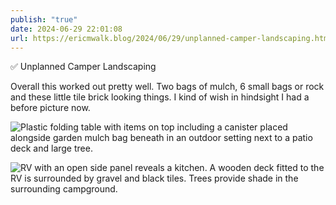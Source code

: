 ```yaml
---
publish: "true"
date: 2024-06-29 22:01:08
url: https://ericmwalk.blog/2024/06/29/unplanned-camper-landscaping.html
---
```


✅ Unplanned Camper Landscaping

Overall this worked out pretty well. Two bags of mulch, 6 small bags or rock and these little tile brick looking things. I kind of wish in hindsight I had a before picture now.

![Plastic folding table with items on top including a canister placed alongside garden mulch bag beneath in an outdoor setting next to a patio deck and large tree.](https://ericmwalk.blog/uploads/2024/img-0557.jpeg)

![RV with an open side panel reveals a kitchen. A wooden deck fitted to the RV is surrounded by gravel and black tiles. Trees provide shade in the surrounding campground.](https://ericmwalk.blog/uploads/2024/img-0558.jpeg)